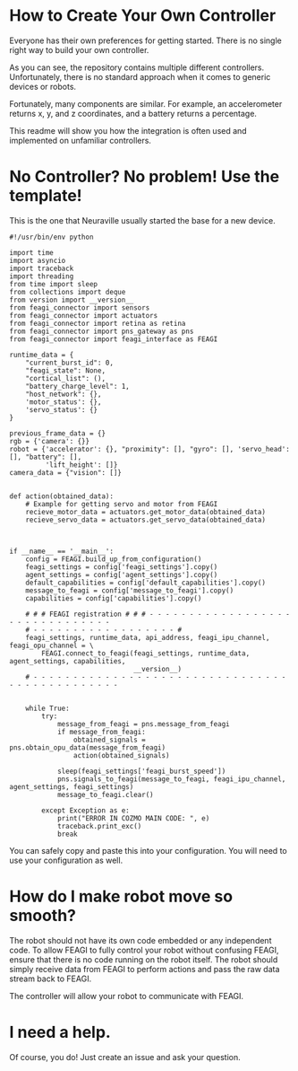 # How to Create Your Own Controller

Everyone has their own preferences for getting started. There is no single right way to build your own controller.

As you can see, the repository contains multiple different controllers. Unfortunately, there is no standard approach when it comes to generic devices or robots.

Fortunately, many components are similar. For example, an accelerometer returns x, y, and z coordinates, and a battery returns a percentage.

This readme will show you how the integration is often used and implemented on unfamiliar controllers.
# No Controller? No problem! Use the template! 

This is the one that Neuraville usually started the base for a new device. 

```
#!/usr/bin/env python

import time
import asyncio
import traceback
import threading
from time import sleep
from collections import deque
from version import __version__
from feagi_connector import sensors
from feagi_connector import actuators
from feagi_connector import retina as retina
from feagi_connector import pns_gateway as pns
from feagi_connector import feagi_interface as FEAGI

runtime_data = {
    "current_burst_id": 0,
    "feagi_state": None,
    "cortical_list": (),
    "battery_charge_level": 1,
    "host_network": {},
    'motor_status': {},
    'servo_status': {}
}

previous_frame_data = {}
rgb = {'camera': {}}
robot = {'accelerator': {}, "proximity": [], "gyro": [], 'servo_head': [], "battery": [],
         'lift_height': []}
camera_data = {"vision": []}


def action(obtained_data):
    # Example for getting servo and motor from FEAGI
    recieve_motor_data = actuators.get_motor_data(obtained_data)
    recieve_servo_data = actuators.get_servo_data(obtained_data)



if __name__ == '__main__':
    config = FEAGI.build_up_from_configuration()
    feagi_settings = config['feagi_settings'].copy()
    agent_settings = config['agent_settings'].copy()
    default_capabilities = config['default_capabilities'].copy()
    message_to_feagi = config['message_to_feagi'].copy()
    capabilities = config['capabilities'].copy()

    # # # FEAGI registration # # # - - - - - - - - - - - - - - - - - - - - - - - - - - - - - - -
    # - - - - - - - - - - - - - - - - - - #
    feagi_settings, runtime_data, api_address, feagi_ipu_channel, feagi_opu_channel = \
        FEAGI.connect_to_feagi(feagi_settings, runtime_data, agent_settings, capabilities,
                               __version__)
    # - - - - - - - - - - - - - - - - - - - - - - - - - - - - - - - - - - - - - - - - - - - - - -


    while True:
        try:
            message_from_feagi = pns.message_from_feagi
            if message_from_feagi:
                obtained_signals = pns.obtain_opu_data(message_from_feagi)
                action(obtained_signals)

            sleep(feagi_settings['feagi_burst_speed'])
            pns.signals_to_feagi(message_to_feagi, feagi_ipu_channel, agent_settings, feagi_settings)
            message_to_feagi.clear()

        except Exception as e:
            print("ERROR IN COZMO MAIN CODE: ", e)
            traceback.print_exc()
            break
```
You can safely copy and paste this into your configuration. You will need to use your configuration as well.

# How do I make robot move so smooth? 
The robot should not have its own code embedded or any independent code. To allow FEAGI to fully 
control your robot without confusing FEAGI, ensure that there is no code running on the robot 
itself. The robot should simply receive data from FEAGI to perform actions and pass the raw data stream back to FEAGI.

The controller will allow your robot to communicate with FEAGI.

# I need a help.

Of course, you do! Just create an issue and ask your question. 